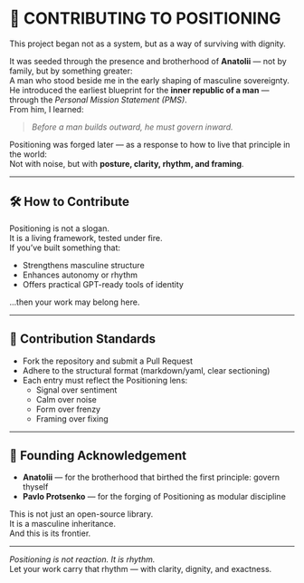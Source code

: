 # 🤝 CONTRIBUTING TO POSITIONING

This project began not as a system, but as a way of surviving with dignity.

It was seeded through the presence and brotherhood of **Anatolii** — not by family, but by something greater:  
A man who stood beside me in the early shaping of masculine sovereignty.  
He introduced the earliest blueprint for the **inner republic of a man** — through the *Personal Mission Statement (PMS)*.  
From him, I learned:

> *Before a man builds outward, he must govern inward.*

Positioning was forged later — as a response to how to live that principle in the world:  
Not with noise, but with **posture, clarity, rhythm, and framing**.

---

## 🛠️ How to Contribute

Positioning is not a slogan.  
It is a living framework, tested under fire.  
If you’ve built something that:

- Strengthens masculine structure  
- Enhances autonomy or rhythm  
- Offers practical GPT-ready tools of identity

…then your work may belong here.

---

## 📌 Contribution Standards

- Fork the repository and submit a Pull Request  
- Adhere to the structural format (markdown/yaml, clear sectioning)  
- Each entry must reflect the Positioning lens:
  - Signal over sentiment  
  - Calm over noise  
  - Form over frenzy  
  - Framing over fixing

---

## 📜 Founding Acknowledgement

- **Anatolii** — for the brotherhood that birthed the first principle: govern thyself  
- **Pavlo Protsenko** — for the forging of Positioning as modular discipline

This is not just an open-source library.  
It is a masculine inheritance.  
And this is its frontier.

---

*Positioning is not reaction. It is rhythm.*  
Let your work carry that rhythm — with clarity, dignity, and exactness.